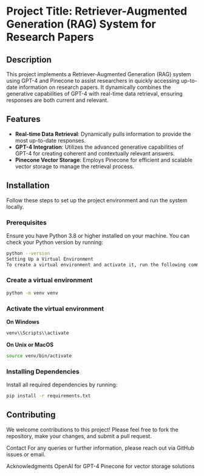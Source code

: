 # Project Title: Retriever-Augmented Generation (RAG) System for Research Papers

## Description
This project implements a Retriever-Augmented Generation (RAG) system using GPT-4 and Pinecone to assist researchers in quickly accessing up-to-date information on research papers. It dynamically combines the generative capabilities of GPT-4 with real-time data retrieval, ensuring responses are both current and relevant.

## Features
- **Real-time Data Retrieval**: Dynamically pulls information to provide the most up-to-date responses.
- **GPT-4 Integration**: Utilizes the advanced generative capabilities of GPT-4 for creating coherent and contextually relevant answers.
- **Pinecone Vector Storage**: Employs Pinecone for efficient and scalable vector storage to manage the retrieval process.

## Installation

Follow these steps to set up the project environment and run the system locally.

### Prerequisites
Ensure you have Python 3.8 or higher installed on your machine. You can check your Python version by running:
```bash
python --version
Setting Up a Virtual Environment
To create a virtual environment and activate it, run the following commands:
```
### Create a virtual environment
```bash
python -m venv venv
```
### Activate the virtual environment
**On Windows**
```bash
venv\\Scripts\\activate
```
**On Unix or MacOS**
```bash
source venv/bin/activate
```
### Installing Dependencies
Install all required dependencies by running:
```bash
pip install -r requirements.txt
```
## Contributing
We welcome contributions to this project! Please feel free to fork the repository, make your changes, and submit a pull request.


Contact
For any queries or further information, please reach out via GitHub issues or email.

Acknowledgments
OpenAI for GPT-4
Pinecone for vector storage solutions
